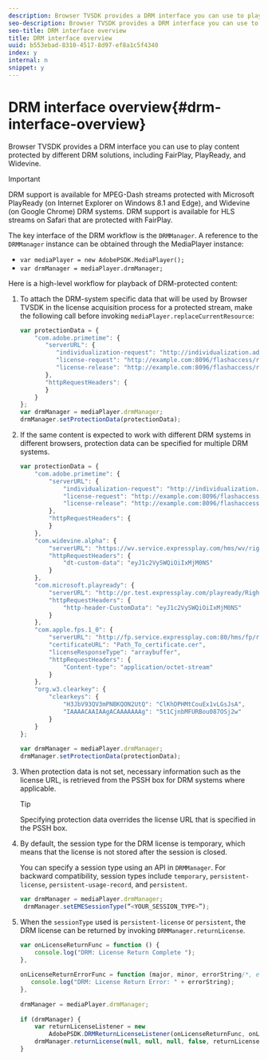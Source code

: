 ```yaml
---
description: Browser TVSDK provides a DRM interface you can use to play content protected by different DRM solutions, including FairPlay, PlayReady, and Widevine.
seo-description: Browser TVSDK provides a DRM interface you can use to play content protected by different DRM solutions, including FairPlay, PlayReady, and Widevine.
seo-title: DRM interface overview
title: DRM interface overview
uuid: b553ebad-8310-4517-8d97-ef8a1c5f4340
index: y
internal: n
snippet: y
---
```


# DRM interface overview{#drm-interface-overview}

Browser TVSDK provides a DRM interface you can use to play content protected by different DRM solutions, including FairPlay, PlayReady, and Widevine.

<a id="section_59994F2059B245E996E0776214804A0A"></a>

>[!IMPORTANT]
>
>DRM support is available for MPEG-Dash streams protected with Microsoft PlayReady (on Internet Explorer on Windows 8.1 and Edge), and Widevine (on Google Chrome) DRM systems. DRM support is available for HLS streams on Safari that are protected with FairPlay.

The key interface of the DRM workflow is the `DRMManager`. A reference to the `DRMManager` instance can be obtained through the MediaPlayer instance:

* `var mediaPlayer = new AdobePSDK.MediaPlayer();` 
* `var drmManager = mediaPlayer.drmManager;`

<a id="section_B7E8AD9A4D4F4BD9BA2A67ABC135D6F9"></a>

Here is a high-level workflow for playback of DRM-protected content:

1. To attach the DRM-system specific data that will be used by Browser TVSDK in the license acquisition process for a protected stream, make the following call before invoking `mediaPlayer.replaceCurrentResource`: 

   ```js
   var protectionData = { 
       "com.adobe.primetime": { 
          "serverURL": { 
             "individualization-request": "http://individualization.adobe.com/flashaccess/i15n/v5", 
             "license-request": "http://example.com:8096/flashaccess/req", 
             "license-release": "http://example.com:8096/flashaccess/req" 
          }, 
          "httpRequestHeaders": { 
          } 
       } 
   }; 
   var drmManager = mediaPlayer.drmManager; 
   drmManager.setProtectionData(protectionData);
   ```

1. If the same content is expected to work with different DRM systems in different browsers, protection data can be specified for multiple DRM systems. 

   ```js
   var protectionData = { 
       "com.adobe.primetime": { 
           "serverURL": { 
               "individualization-request": "http://individualization.adobe.com/flashaccess/i15n/v5", 
               "license-request": "http://example.com:8096/flashaccess/req", 
               "license-release": "http://example.com:8096/flashaccess/req" 
           }, 
           "httpRequestHeaders": { 
           } 
       }, 
       "com.widevine.alpha": { 
           "serverURL": "https://wv.service.expressplay.com/hms/wv/rights/?ExpressPlayToken=<token value>", 
           "httpRequestHeaders": { 
               "dt-custom-data": "eyJ1c2VySWQiOiIxMjM0NS" 
           } 
       }, 
       "com.microsoft.playready": { 
           "serverURL": "http://pr.test.expressplay.com/playready/RightsManager.asmx?ExpressPlayToken=<token value>", 
           "httpRequestHeaders": { 
               "http-header-CustomData": "eyJ1c2VySWQiOiIxMjM0NS" 
           } 
       }, 
       "com.apple.fps.1_0": { 
           "serverURL": "http://fp.service.expressplay.com:80/hms/fp/rights/?ExpressPlayToken=<token value>", 
           "certificateURL": "Path_To_certificate.cer", 
           "licenseResponseType": "arraybuffer", 
           "httpRequestHeaders": { 
               "Content-type": "application/octet-stream" 
           } 
       }, 
       "org.w3.clearkey": { 
           "clearkeys": { 
               "H3JbV93QV3mPNBKQON2UtQ": "ClKhDPHMtCouEx1vLGsJsA", 
               "IAAAACAAIAAgACAAAAAAAg": "5t1CjnbMFURBou087OSj2w" 
           } 
       } 
   }; 
    
   var drmManager = mediaPlayer.drmManager; 
   drmManager.setProtectionData(protectionData);
   ```

1. When protection data is not set, necessary information such as the license URL, is retrieved from the PSSH box for DRM systems where applicable. 

   >[!TIP]
   >
   >Specifying protection data overrides the license URL that is specified in the PSSH box.

1. By default, the session type for the DRM license is temporary, which means that the license is not stored after the session is closed.

   You can specify a session type using an API in `DRMManager`.  For backward compatibility, session types include `temporary`, `persistent-license`, `persistent-usage-record`, and `persistent`.

   ```js
   var drmManager = mediaPlayer.drmManager; 
    drmManager.setEMESessionType(“<YOUR_SESSION_TYPE>”); 
   
   ```

1. When the `sessionType` used is `persistent-license` or `persistent`, the DRM license can be returned by invoking `DRMManager.returnLicense`. 

   ```js
   var onLicenseReturnFunc = function () { 
       console.log("DRM: License Return Complete "); 
   }, 
    
   onLicenseReturnErrorFunc = function (major, minor, errorString/*, errorServerUrl*/) { 
      console.log("DRM: License Return Error: " + errorString); 
   }, 
    
   drmManager = mediaPlayer.drmManager; 
    
   if (drmManager) { 
       var returnLicenseListener = new  
           AdobePSDK.DRMReturnLicenseListener(onLicenseReturnFunc, onLicenseReturnErrorFunc); 
       drmManager.returnLicense(null, null, null, false, returnLicenseListener, drmLicense.session); 
   }
   ```

